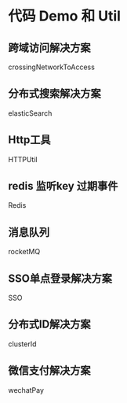 # 代码 Demo 和 Util

## 跨域访问解决方案 

crossingNetworkToAccess

## 分布式搜索解决方案

elasticSearch

## Http工具

HTTPUtil

## redis 监听key  过期事件

Redis 

## 消息队列

rocketMQ

## SSO单点登录解决方案

SSO

## 分布式ID解决方案

clusterId

## 微信支付解决方案

wechatPay